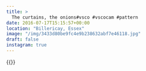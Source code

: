 ```yaml
---
title: >
  The curtains, the onions#vsco #vscocam #pattern
date: 2016-07-17T15:15:57+00:00
location: "Billericay, Essex"
image: "/img/3433d80be9fc4e9b238632abf7e46118.jpg"
draft: false
instagram: true
---
```


{{<photo src="/img/3433d80be9fc4e9b238632abf7e46118.jpg">}}

